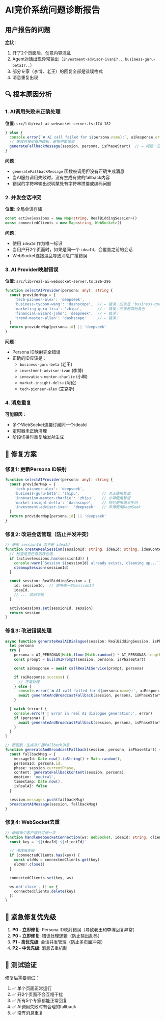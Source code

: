# AI竞价系统问题诊断报告

## 用户报告的问题
**症状**：
1. 开了2个页面后，创意内容混乱
2. Agent对话出现异常输出（`investment-advisor-ivanI?..`, `business-guru-betaI?..`）
3. 部分专家（李博、老王）的回复全部是错误格式
4. 消息重复出现

## 🔍 根本原因分析

### 1. **AI调用失败未正确处理**
**位置**: `src/lib/real-ai-websocket-server.ts:174-182`

```typescript
} else {
  console.error(`❌ AI call failed for ${persona.name}:`, aiResponse.error)
  // 失败时使用备用模板，避免中断体验
  generateFallbackMessage(session, persona, isPhaseStart)  // ← 问题：没有await和错误处理
}
```

**问题**：
- `generateFallbackMessage` 函数被调用但没有正确生成消息
- 当AI服务调用失败时，没有生成有效的fallback内容
- 错误的字符串输出说明某处有字符串拼接或编码问题

### 2. **并发会话冲突**
**位置**: 全局会话存储

```typescript
const activeSessions = new Map<string, RealBiddingSession>()
const connectedClients = new Map<string, WebSocket>()
```

**问题**：
- 使用 `ideaId` 作为唯一标识
- 当用户开2个页面时，如果是同一个 `ideaId`，会覆盖之前的会话
- WebSocket连接混乱导致消息广播错误

### 3. **AI Provider映射错误**
**位置**: `src/lib/real-ai-websocket-server.ts:286-296`

```typescript
function selectAIProvider(persona: any): string {
  const providerMap = {
    'tech-pioneer-alex': 'deepseek',
    'business-tycoon-wang': 'dashscope',  // ← 错误！应该是 'business-guru-beta'
    'marketing-guru-lisa': 'zhipu',       // ← 错误！应该是其他角色
    'financial-wizard-john': 'deepseek',  // ← 错误！
    'trend-master-allen': 'dashscope'     // ← 错误！
  }
  return providerMap[persona.id] || 'deepseek'
}
```

**问题**：
- Persona ID映射完全错误
- 正确的ID应该是：
  - `business-guru-beta` (老王)
  - `investment-advisor-ivan` (李博)
  - `innovation-mentor-charlie` (小琳)
  - `market-insight-delta` (阿伦)
  - `tech-pioneer-alex` (艾克斯)

### 4. **消息重复**
**可能原因**：
- 多个WebSocket连接订阅同一个ideaId
- 定时器未正确清理
- 阶段切换时重复触发AI生成

## 🔧 修复方案

### 修复1: 更新Persona ID映射
```typescript
function selectAIProvider(persona: any): string {
  const providerMap = {
    'tech-pioneer-alex': 'deepseek',
    'business-guru-beta': 'zhipu',          // 老王使用智谱
    'innovation-mentor-charlie': 'zhipu',   // 小琳使用智谱
    'market-insight-delta': 'dashscope',    // 阿伦使用通义千问
    'investment-advisor-ivan': 'deepseek'   // 李博使用DeepSeek
  }
  return providerMap[persona.id] || 'deepseek'
}
```

### 修复2: 改进会话管理（防止并发冲突）
```typescript
// 使用 sessionId 而不是 ideaId
function createRealSession(sessionId: string, ideaId: string, ideaContent: string): RealBiddingSession {
  // 检查是否已有活跃会话
  if (activeSessions.has(sessionId)) {
    console.warn(`Session ${sessionId} already exists, cleaning up...`)
    cleanupSession(sessionId)
  }

  const session: RealBiddingSession = {
    id: sessionId,  // 使用唯一的sessionId
    ideaId,
    // ... 其他字段
  }

  activeSessions.set(sessionId, session)
  return session
}
```

### 修复3: 改进错误处理
```typescript
async function generateRealAIDialogue(session: RealBiddingSession, isPhaseStart = false) {
  let persona
  try {
    persona = AI_PERSONAS[Math.floor(Math.random() * AI_PERSONAS.length)]
    const prompt = buildAIPrompt(session, persona, isPhaseStart)

    const aiResponse = await callRealAIService(prompt, persona)

    if (aiResponse.success) {
      // 正常处理
    } else {
      console.error(`❌ AI call failed for ${persona.name}:`, aiResponse.error)
      await generateAndBroadcastFallback(session, persona, isPhaseStart)  // ← 修改
    }

  } catch (error) {
    console.error('🚨 Error in real AI dialogue generation:', error)
    if (persona) {
      await generateAndBroadcastFallback(session, persona, isPhaseStart)  // ← 修改
    }
  }
}

// 新函数：生成并广播fallback消息
function generateAndBroadcastFallback(session, persona, isPhaseStart) {
  const fallbackMsg = {
    messageId: Date.now().toString() + Math.random(),
    personaId: persona.id,
    phase: session.currentPhase,
    content: generateFallbackContent(session, persona),
    emotion: 'neutral',
    timestamp: Date.now(),
    isRealAI: false
  }

  session.messages.push(fallbackMsg)
  broadcastAIMessage(session, fallbackMsg)
}
```

### 修复4: WebSocket去重
```typescript
// 确保每个客户端只订阅一次
function handleWebSocketConnection(ws: WebSocket, ideaId: string, clientId: string) {
  const key = `${ideaId}_${clientId}`

  // 清理旧连接
  if (connectedClients.has(key)) {
    const oldWs = connectedClients.get(key)
    oldWs?.close()
  }

  connectedClients.set(key, ws)

  ws.on('close', () => {
    connectedClients.delete(key)
  })
}
```

## 🚀 紧急修复优先级

1. **P0 - 立即修复**: Persona ID映射错误（导致老王和李博回复异常）
2. **P0 - 立即修复**: 错误处理逻辑（防止输出乱码）
3. **P1 - 高优先级**: 会话并发管理（防止多页面冲突）
4. **P2 - 中优先级**: 消息去重机制

## 📝 测试验证

修复后需要测试：
1. ✅ 单个页面正常运行
2. ✅ 开2个页面不会互相干扰
3. ✅ 所有5个专家都能正常回复
4. ✅ AI调用失败时有合理的fallback
5. ✅ 没有消息重复
